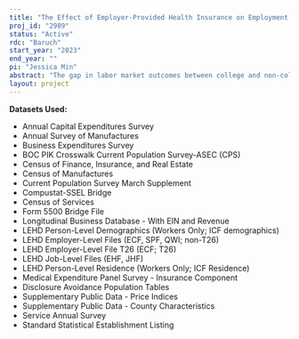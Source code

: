 ```yaml
---
title: "The Effect of Employer-Provided Health Insurance on Employment and Wages"
proj_id: "2989"
status: "Active"
rdc: "Baruch"
start_year: "2023"
end_year: ""
pi: "Jessica Min"
abstract: "The gap in labor market outcomes between college and non-college graduates has been widening since the 1970s. Employer-provided health insurance may uniquely contribute to increasing labor market inequality in the U.S. Employer contributions to health insurance act as a "head tax", a uniform fixed cost for every worker hired, and increase the price of non-college graduates relative to college graduates. Using matched employer-employee Longitudinal Employer-Household Dynamics (LEHD) data linked to employer contributions data in the Form 5500s and Medical Expenditure Panel Survey - Insurance Component (MEPS-IC) data, we study the effect of employer-provided health insurance on the employment and wages of college and non-college graduates within firms. We use an instrumental variables (IV) approach, using the responsiveness of firms to tax incentives for premium contributions, hospital mergers, and health insurer mergers as instruments for employer contributions to health insurance. We test our hypotheses that rising employer premiums have lowered the employment and relative wages of non-college graduates, relative to college graduates."
layout: project
---
```


**Datasets Used:**

  - Annual Capital Expenditures Survey 
  - Annual Survey of Manufactures 
  - Business Expenditures Survey 
  - BOC PIK Crosswalk Current Population Survey-ASEC (CPS) 
  - Census of Finance, Insurance, and Real Estate 
  - Census of Manufactures 
  - Current Population Survey March Supplement 
  - Compustat-SSEL Bridge 
  - Census of Services 
  - Form 5500 Bridge File 
  - Longitudinal Business Database - With EIN and Revenue 
  - LEHD Person-Level Demographics (Workers Only; ICF demographics) 
  - LEHD Employer-Level Files (ECF, SPF, QWI; non-T26) 
  - LEHD Employer-Level File T26 (ECF; T26) 
  - LEHD Job-Level Files (EHF, JHF) 
  - LEHD Person-Level Residence (Workers Only; ICF Residence) 
  - Medical Expenditure Panel Survey - Insurance Component 
  - Disclosure Avoidance Population Tables 
  - Supplementary Public Data - Price Indices 
  - Supplementary Public Data - County Characteristics 
  - Service Annual Survey 
  - Standard Statistical Establishment Listing 

